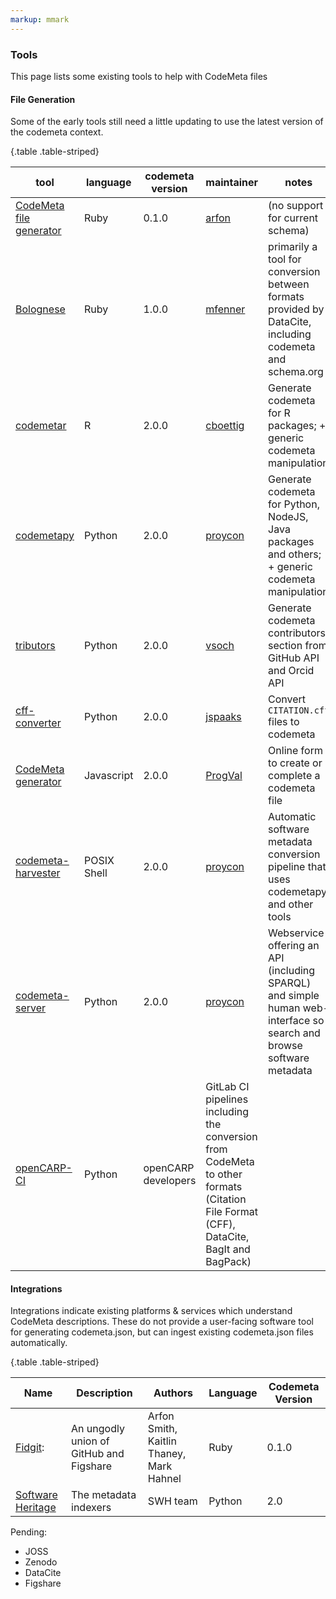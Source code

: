 ```yaml
---
markup: mmark
---
```


### Tools

This page lists some existing tools to help with CodeMeta files

#### File Generation

 Some of the early tools still need a little updating to use the latest version of the codemeta context.

{.table .table-striped}

tool | language | codemeta version | maintainer | notes
-----|----------|------------------|------------|--------------
[CodeMeta file generator](https://gist.github.com/arfon/478b2ed49e11f984d6fb) | Ruby | 0.1.0 | [arfon](http://github.com/arfon) | (no support for current schema)
[Bolognese](https://github.com/datacite/bolognese) | Ruby | 1.0.0 | [mfenner](https://github.com/mfenner) | primarily a tool for conversion between formats provided by DataCite, including codemeta and schema.org
[codemetar](https://ropensci.github.io/codemetar) | R | 2.0.0 | [cboettig](https://github.com/cboettig) | Generate codemeta for R packages; + generic codemeta manipulation
[codemetapy](https://github.com/proycon/codemetapy) | Python | 2.0.0 | [proycon](https://github.com/proycon) | Generate codemeta for Python, NodeJS, Java packages and others; + generic codemeta manipulation
[tributors](https://con.github.io/tributors/) | Python | 2.0.0 | [vsoch](https://github.com/vsoch) | Generate codemeta contributors section from GitHub API and Orcid API
[cff-converter](https://github.com/citation-file-format/cff-converter-python) | Python | 2.0.0 | [jspaaks](https://github.com/jspaaksh) | Convert `CITATION.cff` files to codemeta
[CodeMeta generator](https://codemeta.github.io/codemeta-generator/) | Javascript | 2.0.0 | [ProgVal](https://github.com/ProgVal) | Online form to create or complete a codemeta file
[codemeta-harvester](https://github.com/proycon/codemeta-harvester) | POSIX Shell | 2.0.0 | [proycon](https://github.com/proycon) | Automatic software metadata conversion pipeline that uses codemetapy and other tools
[codemeta-server](https://github.com/proycon/codemeta-server) | Python | 2.0.0 | [proycon](https://github.com/proycon) | Webservice offering an API (including SPARQL) and simple human web-interface so search and browse software metadata
[openCARP-CI](https://opencarp.org/CI) | Python | openCARP developers | GitLab CI pipelines including the conversion from CodeMeta to other formats (Citation File Format (CFF), DataCite, BagIt and BagPack)


#### Integrations


Integrations indicate existing platforms & services which understand CodeMeta descriptions. These do not provide a user-facing software tool for generating codemeta.json, but can ingest
existing codemeta.json files automatically.

{.table .table-striped}

Name | Description |  Authors | Language | Codemeta Version
-----|-------------|----------|----------|--------------------
[Fidgit](https://github.com/arfon/fidgit): | An ungodly union of GitHub and Figshare | Arfon Smith, Kaitlin Thaney, Mark Hahnel | Ruby | 0.1.0
[Software Heritage](https://docs.softwareheritage.org/devel/swh-indexer/metadata-workflow.html#adding-support-for-additional-ecosystem-specific-metadata)|The metadata indexers | SWH team | Python | 2.0


Pending:


- JOSS
- Zenodo
- DataCite
- Figshare


